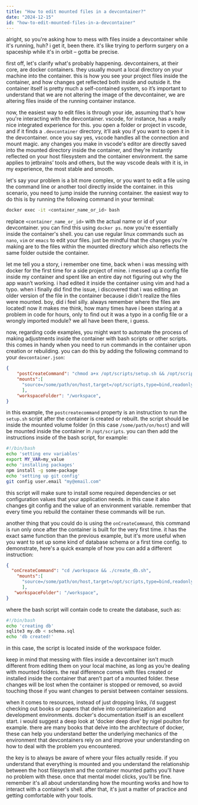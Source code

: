 ```yaml
---
title: "How to edit mounted files in a devcontainer?"
date: "2024-12-15"
id: "how-to-edit-mounted-files-in-a-devcontainer"
---
```


alright, so you're asking how to mess with files inside a devcontainer while it's running, huh? i get it, been there. it's like trying to perform surgery on a spaceship while it's in orbit – gotta be precise.

first off, let's clarify what's probably happening. devcontainers, at their core, are docker containers. they usually mount a local directory on your machine into the container. this is how you see your project files inside the container, and how changes get reflected both inside and outside it. the container itself is pretty much a self-contained system, so it’s important to understand that we are not altering the image of the devcontainer, we are altering files inside of the running container instance.

now, the easiest way to edit files is through your ide, assuming that's how you're interacting with the devcontainer. vscode, for instance, has a really nice integrated experience for this. you open a folder or project in vscode, and if it finds a `.devcontainer` directory, it’ll ask you if you want to open it in the devcontainer. once you say yes, vscode handles all the connection and mount magic. any changes you make in vscode's editor are directly saved into the mounted directory inside the container, and they're instantly reflected on your host filesystem and the container environment. the same applies to jetbrains’ tools and others, but the way vscode deals with it is, in my experience, the most stable and smooth.

let's say your problem is a bit more complex, or you want to edit a file using the command line or another tool directly inside the container. in this scenario, you need to jump inside the running container. the easiest way to do this is by running the following command in your terminal:

```bash
docker exec -it <container_name_or_id> bash
```

replace `<container_name_or_id>` with the actual name or id of your devcontainer. you can find this using `docker ps`. now you're essentially inside the container's shell. you can use regular linux commands such as `nano`, `vim` or `emacs` to edit your files. just be mindful that the changes you're making are to the files within the mounted directory which also reflects the same folder outside the container.

let me tell you a story, i remember one time, back when i was messing with docker for the first time for a side project of mine. i messed up a config file inside my container and spent like an entire day not figuring out why the app wasn’t working. i had edited it inside the container using vim and had a typo. when i finally did find the issue, i discovered that i was editing an older version of the file in the container because i didn't realize the files were mounted. boy, did i feel silly. always remember where the files are located! now it makes me think, how many times have i been staring at a problem in code for hours, only to find out it was a typo in a config file or a wrongly imported module? we all have been there, i guess.

now, regarding code examples, you might want to automate the process of making adjustments inside the container with bash scripts or other scripts. this comes in handy when you need to run commands in the container upon creation or rebuilding. you can do this by adding the following command to your `devcontainer.json`:

```json
{
    "postCreateCommand": "chmod a+x /opt/scripts/setup.sh && /opt/scripts/setup.sh",
    "mounts":[
      "source=/some/path/on/host,target=/opt/scripts,type=bind,readonly=true"
      ],
    "workspaceFolder": "/workspace",
}
```

in this example, the `postcreatecommand` property is an instruction to run the `setup.sh` script after the container is created or rebuilt. the script should be inside the mounted volume folder (in this case `/some/path/on/host`) and will be mounted inside the container in `/opt/scripts`.
you can then add the instructions inside of the bash script, for example:

```bash
#!/bin/bash
echo 'setting env variables'
export MY_VAR=my_value
echo 'installing packages'
npm install -g some-package
echo 'setting up git config'
git config user.email "my@email.com"
```

this script will make sure to install some required dependencies or set configuration values that your application needs. in this case it also changes git config and the value of an environment variable. remember that every time you rebuild the container these commands will be run.

another thing that you could do is using the `onCreateCommand`, this command is run only once after the container is built for the very first time. it has the exact same function than the previous example, but it's more useful when you want to set up some kind of database schema or a first time config. to demonstrate, here's a quick example of how you can add a different instruction:

```json
{
  "onCreateCommand": "cd /workspace && ./create_db.sh",
    "mounts":[
      "source=/some/path/on/host,target=/opt/scripts,type=bind,readonly=true"
      ],
   "workspaceFolder": "/workspace",
}
```

where the bash script will contain code to create the database, such as:

```bash
#!/bin/bash
echo 'creating db'
sqlite3 my.db < schema.sql
echo 'db created!'
```

in this case, the script is located inside of the workspace folder.

keep in mind that messing with files inside a devcontainer isn't much different from editing them on your local machine, as long as you’re dealing with mounted folders. the real difference comes with files created or installed inside the container that aren’t part of a mounted folder. these changes will be lost when the container is stopped or removed, so avoid touching those if you want changes to persist between container sessions.

when it comes to resources, instead of just dropping links, i’d suggest checking out books or papers that delve into containerization and development environments. docker's documentation itself is an excellent start. i would suggest a deep look at 'docker deep dive' by nigel poulton for example. there are many books that delve into the architecture of docker, these can help you understand better the underlying mechanics of the environment that devcontainers rely on and improve your understanding on how to deal with the problem you encountered.

the key is to always be aware of where your files actually reside. if you understand that everything is mounted and you understand the relationship between the host filesystem and the container mounted paths you'll have no problem with these. once that mental model clicks, you'll be fine. remember it's all about understanding how the mounting works and how to interact with a container's shell. after that, it's just a matter of practice and getting comfortable with your tools.
